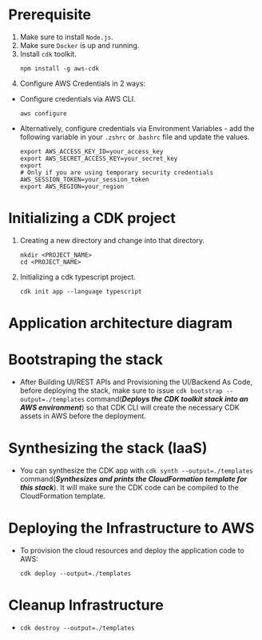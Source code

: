 # Prerequisite
1. Make sure to install `Node.js`.
2. Make sure `Docker` is up and running.
3. Install `cdk` toolkit.
    ```
    npm install -g aws-cdk
    ```
4. Configure AWS Credentials in 2 ways:
  - Configure credentials via AWS CLI.
    ```
    aws configure
    ```
  - Alternatively, configure credentials via Environment Variables - add the following variable in your `.zshrc` or .`bashrc` file and update the values.
    ```
    export AWS_ACCESS_KEY_ID=your_access_key
    export AWS_SECRET_ACCESS_KEY=your_secret_key
    export 
    # Only if you are using temporary security credentials
    AWS_SESSION_TOKEN=your_session_token
    export AWS_REGION=your_region
    ```

# Initializing a CDK project
1. Creating a new directory and change into that directory.
    ```
    mkdir <PROJECT_NAME>
    cd <PROJECT_NAME>
    ```
2. Initializing a cdk typescript project.
    ```
    cdk init app --language typescript
    ```

# Application architecture diagram

# Bootstraping the stack
  - After Building UI/REST APIs and Provisioning the UI/Backend As Code, before deploying the stack, make sure to issue `cdk bootstrap --output=./templates` command(**_Deploys the CDK toolkit stack into an AWS environment_**) so that CDK CLI will create the necessary CDK assets in AWS before the deployment.

# Synthesizing the stack (IaaS)
  - You can synthesize the CDK app with `cdk synth --output=./templates` command(**_Synthesizes and prints the CloudFormation template for this stack_**). It will make sure the CDK code can be compiled to the CloudFormation template.

# Deploying the Infrastructure to AWS
  - To provision the cloud resources and deploy the application code to AWS:
    ```
    cdk deploy --output=./templates
    ```

# Cleanup Infrastructure
  - 
    ```
    cdk destroy --output=./templates
    ```